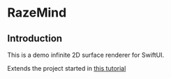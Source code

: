 # RazeMind

## Introduction

This is a demo infinite 2D surface renderer for SwiftUI. 

Extends the project started in [this tutorial](https://www.raywenderlich.com/7705231-creating-a-mind-map-ui-in-swiftui)

